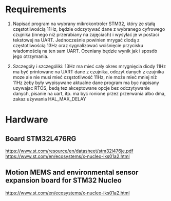 # Requirements
1. Napisać program na wybrany mikrokontroler STM32, który ze stałą częstotliwością 11Hz,
będzie odczytywać dane z wybranego cyfrowego czujnika (innego niż przerabiany na zajęciach) i wysyłać je w postaci tekstowej na UART.
Jednocześnie powinien mrygać diodą z częstotliwością 13Hz oraz sygnalizować wciśnięcie przycisku wiadomością na ten sam UART.
Oceniany będzie wynik jak i sposób jego otrzymania.

2. Szczegóły i szczególiki:
13Hz ma mieć cały okres mrygnięcia diody
11Hz ma być printowane na UART dane z czujnika, odczyt danych z czujnika moze ale nie musi mieć częstotliwość 11Hz, nie może mieć mniej niż 11Hz żeby były wypisywane aktualne dane
program ma byc napisany uzywajac RTOS, bedą tez akceptowane opcje bez
odczytywanie danych, pisanie na uart, itp. ma być ronione przez przerwania albo dma, zakaz używania HAL_MAX_DELAY

# Hardware

## Board STM32L476RG 
https://www.st.com/resource/en/datasheet/stm32l476je.pdf
https://www.st.com/en/ecosystems/x-nucleo-iks01a2.html

## Motion MEMS and environmental sensor expansion board for STM32 Nucleo
https://www.st.com/en/ecosystems/x-nucleo-iks01a2.html
